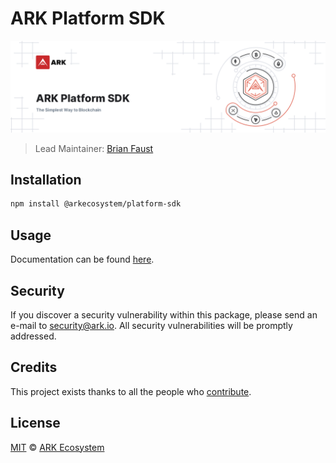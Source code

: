# ARK Platform SDK

<p align="center">
    <img src="./banner.png" />
</p>

> Lead Maintainer: [Brian Faust](https://github.com/faustbrian)

## Installation

```bash
npm install @arkecosystem/platform-sdk
```

## Usage

Documentation can be found [here](https://ark.dev/docs/platform-sdk).

## Security

If you discover a security vulnerability within this package, please send an e-mail to security@ark.io. All security vulnerabilities will be promptly addressed.

## Credits

This project exists thanks to all the people who [contribute](../../contributors).

## License

[MIT](LICENSE) © [ARK Ecosystem](https://ark.io)
